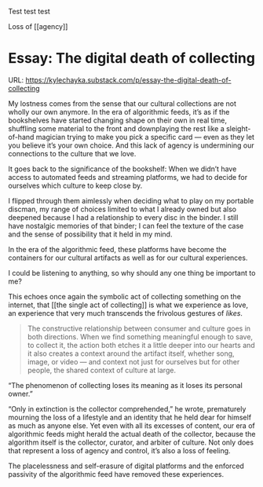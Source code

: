 Test test test

Loss of [[agency]]

# Essay: The digital death of collecting
URL: https://kylechayka.substack.com/p/essay-the-digital-death-of-collecting

My lostness comes from the sense that our cultural collections are not wholly our own anymore. In the era of algorithmic feeds, it’s as if the bookshelves have started changing shape on their own in real time, shuffling some material to the front and downplaying the rest like a sleight-of-hand magician trying to make you pick a specific card — even as they let you believe it’s your own choice. And this lack of agency is undermining our connections to the culture that we love.

It goes back to the significance of the bookshelf: When we didn’t have access to automated feeds and streaming platforms, we had to decide for ourselves which culture to keep close by.

I flipped through them aimlessly when deciding what to play on my portable discman, my range of choices limited to what I already owned but also deepened because I had a relationship to every disc in the binder. I still have nostalgic memories of that binder; I can feel the texture of the case and the sense of possibility that it held in my mind.

In the era of the algorithmic feed, these platforms have become the containers for our cultural artifacts as well as for our cultural experiences.

I could be listening to anything, so why should any one thing be important to me?


This echoes once again the symbolic act of collecting something on the internet, that [[the single act of collecting]] is what we experience as love, an experience that very much transcends the frivolous gestures of *likes*. 

> The constructive relationship between consumer and culture goes in both directions. When we find something meaningful enough to save, to collect it, the action both etches it a little deeper into our hearts and it also creates a context around the artifact itself, whether song, image, or video — and context not just for ourselves but for other people, the shared context of culture at large.

“The phenomenon of collecting loses its meaning as it loses its personal owner.”

“Only in extinction is the collector comprehended,” he wrote, prematurely mourning the loss of a lifestyle and an identity that he held dear for himself as much as anyone else. Yet even with all its excesses of content, our era of algorithmic feeds might herald the actual death of the collector, because the algorithm itself is the collector, curator, and arbiter of culture. Not only does that represent a loss of agency and control, it’s also a loss of feeling.

The placelessness and self-erasure of digital platforms and the enforced passivity of the algorithmic feed have removed these experiences.

